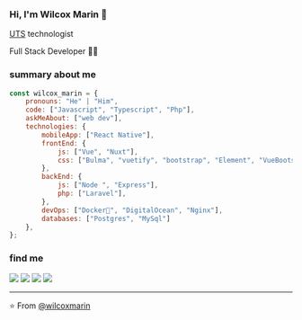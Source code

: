 ### Hi, I'm Wilcox Marin 👋

<a href="https://www.uts.edu.co/sitio/" target="_blank">UTS</a> technologist
 <p>Full Stack Developer 👨‍💻</p>

### summary about me

```javascript
const wilcox_marin = {
    pronouns: "He" | "Him",
    code: ["Javascript", "Typescript", "Php"],
    askMeAbout: ["web dev"],
    technologies: {
        mobileApp: ["React Native"],
        frontEnd: {
            js: ["Vue", "Nuxt"],
            css: ["Bulma", "vuetify", "bootstrap", "Element", "VueBootstrap]
        },
        backEnd: {
            js: ["Node ", "Express"],
            php: ["Laravel"],
        },
        devOps: ["Docker🐳", "DigitalOcean", "Nginx"],
        databases: ["Postgres", "MySql"]
    },
};
```

### find me
[![](https://img.shields.io/badge/Gitlab-wilcoxmarindeveloper-orange)](https://gitlab.com/wilcoxmarin)
[![](https://img.shields.io/badge/LinkedIn-wilcoxmarin-blue)](https://www.linkedin.com/in/wilcox-marin-b91a6b17b/)
[![](https://img.shields.io/badge/Gmail-ashrafkm010%40gmail.com-red)](mailto:wilcoxmarindeveloper@gmail.com)
[![](https://img.shields.io/github/followers/wilcoxmarin?style=social)](https://gitlab.com/wilcoxmarin)

---
⭐️ From [@wilcoxmarin](https://github.com/wilcoxmarin)
